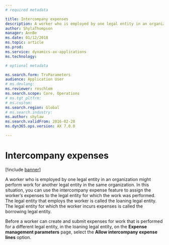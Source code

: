 ```yaml
---
# required metadata

title: Intercompany expenses
description: A worker who is employed by one legal entity in an organization might perform work for another legal entity in the same organization. In this situation, you can use the intercompany expense feature to assign the worker’s expenses to the legal entity for which the work was performed.
author: ShylaThompson
manager: AnnBe
ms.date: 01/12/2018
ms.topic: article
ms.prod: 
ms.service: dynamics-ax-applications
ms.technology: 

# optional metadata

ms.search.form: TrvParameters
audience: Application User
# ms.devlang: 
ms.reviewer: roschlom
ms.search.scope: Core, Operations
# ms.tgt_pltfrm: 
# ms.custom: 
ms.search.region: Global
# ms.search.industry: 
ms.author: shylaw
ms.search.validFrom: 2016-02-28
ms.dyn365.ops.version: AX 7.0.0

---
```


# Intercompany expenses

[!include [banner](../includes/banner.md)]

A worker who is employed by one legal entity in an organization might perform work for another legal entity in the same organization. 
In this situation, you can use the intercompany expense feature to assign the worker’s expenses to the legal entity for which the 
work was performed. The legal entity that employs the worker is called the loaning legal entity. The legal entity for which the worker 
incurs expenses is called the borrowing legal entity. 

Before a worker can create and submit expenses for work that is performed for a different legal entity, in the loaning legal entity, 
on the **Expense management parameters** page, select the **Allow intercompany expense lines** option. 
